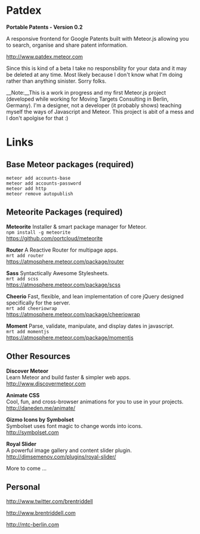 # Patdex

__Portable Patents - Version 0.2__

A responsive frontend for Google Patents built with Meteor.js allowing you to search, organise and share patent information. 

http://www.patdex.meteor.com

Since this is kind of a beta I take no responsbility for your data and it may be deleted at any time. Most likely because I don't know what I'm doing rather than anything sinister. Sorry folks.

__Note:__This is a work in progress and my first Meteor.js project (developed while working for Moving Targets Consulting in Berlin, Germany). I'm a designer, not a developer (it probably shows) teaching myself the ways of Javascript and Meteor. This project is abit of a mess and I don't apolgise for that :)

# Links

## Base Meteor packages (required)

`meteor add accounts-base`  
`meteor add accounts-password`  
`meteor add http`  
`meteor remove autopublish`

## Meteorite Packages (required)

__Meteorite__
Installer & smart package manager for Meteor.  
`npm install -g meteorite`  
https://github.com/oortcloud/meteorite

__Router__
A Reactive Router for multipage apps.  
`mrt add router`   
https://atmosphere.meteor.com/package/router

__Sass__
Syntactically Awesome Stylesheets.  
`mrt add scss`  
https://atmosphere.meteor.com/package/scss

__Cheerio__
Fast, flexible, and lean implementation of core jQuery designed specifically for the server.  
`mrt add cheeriowrap`    
https://atmosphere.meteor.com/package/cheeriowrap

__Moment__
Parse, validate, manipulate, and display dates in javascript.  
`mrt add momentjs`  
https://atmosphere.meteor.com/package/momentjs

## Other Resources

__Discover Meteor__  
Learn Meteor and build faster & simpler web apps.  
http://www.discovermeteor.com

__Animate CSS__  
Cool, fun, and cross-browser animations for you to use in your projects.  
http://daneden.me/animate/

__Gizmo Icons by Symbolset__  
Symbolset uses font magic to change words into icons.  
http://symbolset.com

__Royal Slider__  
A powerful image gallery and content slider plugin.  
http://dimsemenov.com/plugins/royal-slider/

More to come ...

## Personal

http://www.twitter.com/brentriddell

http://www.brentriddell.com

http://mtc-berlin.com



